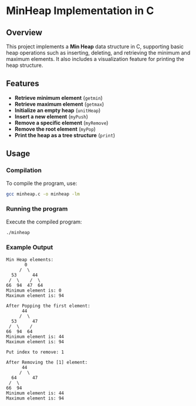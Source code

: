 # MinHeap Implementation in C

## Overview
This project implements a **Min Heap** data structure in C, supporting basic heap operations such as inserting, deleting, and retrieving the minimum and maximum elements. It also includes a visualization feature for printing the heap structure.

## Features
- **Retrieve minimum element** (`getmin`)  
- **Retrieve maximum element** (`getmax`)  
- **Initialize an empty heap** (`unitHeap`)  
- **Insert a new element** (`myPush`)  
- **Remove a specific element** (`myRemove`)  
- **Remove the root element** (`myPop`)  
- **Print the heap as a tree structure** (`print`)

## Usage
### Compilation
To compile the program, use:
```sh
gcc minheap.c -o minheap -lm
```

### Running the program
Execute the compiled program:
```sh
./minheap
```

### Example Output
```
Min Heap elements:
       0
     /  \            
  53      44
 /  \    /  \    
66  94  47  64
Minimum element is: 0
Maximum element is: 94

After Popping the first element:
      44
     /  \            
  53      47
 /  \    /
66  94  64    
Minimum element is: 44
Maximum element is: 94

Put index to remove: 1

After Removing the [1] element:
      44
     /  \            
  64      47
 /  \    
66  94        
Minimum element is: 44
Maximum element is: 94
```

